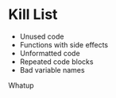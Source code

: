 Kill List
=========
* Unused code
* Functions with side effects
* Unformatted code
* Repeated code blocks
* Bad variable names

Whatup

